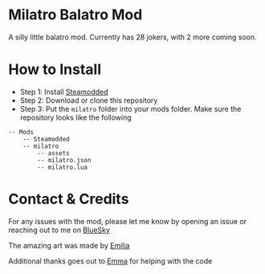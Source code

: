 # Milatro Balatro Mod
A silly little balatro mod. Currently has 28 jokers, with 2 more coming soon.

# How to Install
- Step 1: Install [Steamodded](https://github.com/Steamodded/smods/wiki)
- Step 2: Download or clone this repository
- Step 3: Put the ``milatro`` folder into your mods folder. Make sure the repository looks like the following
```
-- Mods
    -- Steamodded
    -- milatro
        -- assets
        -- milatro.json
        -- milatro.lua
```

# Contact & Credits
For any issues with the mod, please let me know by opening an issue or reaching out to me on [BlueSky](https://bsky.app/profile/cactuzswag.bsky.social)

The amazing art was made by [Emilia](https://bsky.app/profile/emiliavi.bsky.social)

Additional thanks goes out to [Emma](https://bsky.app/profile/emmakyu.bsky.social) for helping with the code

